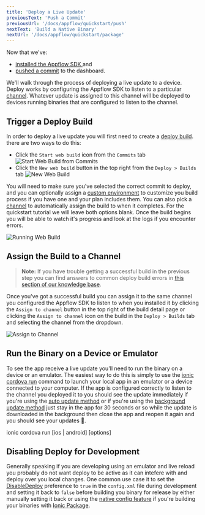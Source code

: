 ```yaml
---
title: 'Deploy a Live Update'
previousText: 'Push a Commit'
previousUrl: '/docs/appflow/quickstart/push'
nextText: 'Build a Native Binary'
nextUrl: '/docs/appflow/quickstart/package'
---
```


Now that we've:
* [installed the Appflow SDK ](/docs/appflow/quickstart/installation) and
* [pushed a commit](/docs/appflow/quickstart/push) to the dashboard.

We'll walk through the process of deploying a live update to a device.
Deploy works by configuring the Appflow SDK to listen to a particular [channel](/docs/appflow/deploy/channels).
Whatever update is assigned to this channel will be deployed to devices running binaries that are
configured to listen to the channel.

## Trigger a Deploy Build

In order to deploy a live update you will first need to create a [deploy build](/docs/appflow/deploy/builds).
there are two ways to do this:
* Click the `Start web build` icon from the `Commits` tab
![Start Web Build from Commits](/docs/assets/img/appflow/ss-start-web-build-commits.png)
* Click the `New web build` button in the top right from the `Deploy > Builds` tab
![New Web Build](/docs/assets/img/appflow/ss-new-web-build.png)

You will need to make sure you've selected the correct commit to deploy, and you can optionally assign a
[custom environment](/docs/appflow/automation/environments#custom-environments) to customize you build process
if you have one and your plan includes them.
You can also pick a [channel](/docs/appflow/deploy/channels) to automatically assign the build to when it completes.
For the quickstart tutorial we will leave both options blank. Once the build begins you will be able to watch it's
progress and look at the logs if you encounter errors.

![Running Web Build](/docs/assets/img/appflow/gif-start-web-build.gif)

## Assign the Build to a Channel

<blockquote>
<b>Note:</b> If you have trouble getting a successful build in the previous step you can find answers to common deploy build errors in
<a href="https://ionic.zendesk.com/hc/en-us/categories/360000410474-Deploy-Builds-Git-" target="_blank">this section of our knowledge base</a>.
</blockquote>

Once you've got a successful build you can assign it to the same channel you configured the Appflow SDK to
listen to when you installed it by clicking the `Assign to channel` button in the top right of the build detail
page or clicking the `Assign to channel` icon on the build in the `Deploy > Builds` tab and selecting the channel
from the dropdown.

![Assign to Channel](/docs/assets/img/appflow/gif-assign-to-channel.gif)

## Run the Binary on a Device or Emulator

To see the app receive a live update you'll need to run the binary on a device or an emulator. The easiest
way to do this is simply to use the [ionic cordova run](/docs/cli/commands/cordova-run) command to launch
your local app in an emulator or a device connected to your computer. If the app is configured correctly to
listen to the channel you deployed it to you should see the update immediately if you're using the [auto update method](/docs/appflow/deploy/api#update_method)
or if you're using the [background update method](/docs/appflow/deploy/api#update_method) just stay in the app for 30 seconds or so while the update
is downloaded in the background then close the app and reopen it again and you should see your updates 🎉.


<command-line>
<command-prompt>
ionic cordova run [ios | android] [options]
</command-prompt>
</command-line>

## Disabling Deploy for Development

Generally speaking if you are developing using an emulator and live reload you probably do not want deploy
to be active as it can intefere with and deploy over you local changes. One common use case it to set the
[DisableDeploy](/docs/appflow/deploy/api#disabledeploy) preference to `true` in the `config.xml` file during
development and setting it back to `false` before building you binary for release by either manually setting it
back or using the [native config feature](/docs/appflow/package/native-configs)
if you're building your binaries with [Ionic Package](/docs/appflow/package/intro).
